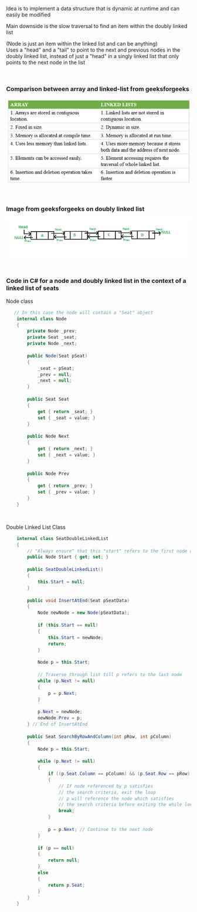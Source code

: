 Idea is to implement a data structure that is dynamic at runtime and can easily be modified  

Main downside is the slow traversal to find an item within the doubly linked list  

(Node is just an item within the linked list and can be anything)  
Uses a "head" and a "tail" to point to the next and previous nodes in the doubly linked list, instead of just a "head" in a singly linked list that only points to the next node in the list  

<br>

### Comparison between array and linked-list from geeksforgeeks  

![image](images/Pasted%20image%2020231105155913.png)  

<br>

### Image from geeksforgeeks on doubly linked list  
![image](images/Pasted%20image%2020231105155358.png)  

<br>

### Code in C# for a node and doubly linked list in the context of a linked list of seats  
Node class  
```C#
   // In this case the node will contain a "Seat" object
    internal class Node
    {
        private Node _prev;
        private Seat _seat;
        private Node _next;

        public Node(Seat pSeat)
        {
            _seat = pSeat;
            _prev = null;
            _next = null;
        }

        public Seat Seat
        {
            get { return _seat; }
            set { _seat = value; }
        }

        public Node Next
        {
            get { return _next; }
            set { _next = value; }
        }

        public Node Prev
        {
            get { return _prev; }
            set { _prev = value; }
        }
    }

```

<br>

Double Linked List Class  
```C#
    internal class SeatDoubleLinkedList
    {
        // "Always ensure" that this "start" refers to the first node of the list
        public Node Start { get; set; }

        public SeatDoubleLinkedList()
        {
            this.Start = null;
        }

        public void InsertAtEnd(Seat pSeatData)
        {
            Node newNode = new Node(pSeatData);

            if (this.Start == null)
            {
                this.Start = newNode;
                return;
            }

            Node p = this.Start;

            // Traverse through list till p refers to the last node
            while (p.Next != null)
            {
                p = p.Next;
            }

            p.Next = newNode;
            newNode.Prev = p;
        } // End of InsertAtEnd

        public Seat SearchByRowAndColumn(int pRow, int pColumn)
        {
            Node p = this.Start;

            while (p.Next != null)
            {
                if ((p.Seat.Column == pColumn) && (p.Seat.Row == pRow))
                {
                    // If node referenced by p satisfies
                    // the search criteria, exit the loop
                    // p will reference the node which satisfies
                    // the search criteria before exiting the while loop
                    break;
                }

                p = p.Next; // Continue to the next node
            }

            if (p == null)
            {
                return null;
            }
            else
            {
                return p.Seat;
            }
        }
    }

```